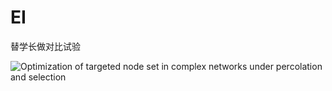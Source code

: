 # EI
替学长做对比试验

![Optimization of targeted node set in complex networks under percolation and selection](C:/Users/wanger1997/Desktop/aa.png)
